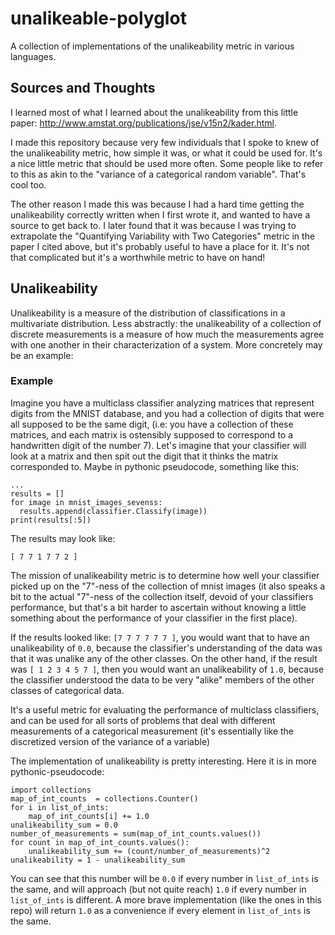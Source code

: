 # unalikeable-polyglot

A collection of implementations of the unalikeability metric in various languages.

## Sources and Thoughts

I learned most of what I learned about the unalikeability from this little paper: http://www.amstat.org/publications/jse/v15n2/kader.html.


I made this repository because very few individuals that I spoke to knew of the unalikeability metric, how simple it was, or what it could be used for. It's a nice little metric that should be used more often. Some people like to refer to this as akin to the "variance of a categorical random variable". That's cool too.


The other reason I made this was because I had a hard time getting the unalikeability correctly written when I first wrote it, and wanted to have a source to get back to. I later found that it was because I was trying to extrapolate the "Quantifying Variability with Two Categories" metric in the paper I cited above, but it's probably useful to have a place for it. It's not that complicated but it's a worthwhile metric to have on hand!

## Unalikeability

Unalikeability is a measure of the distribution of classifications in a multivariate distribution. Less abstractly: the unalikeability of a collection of discrete measurements is a measure of how much the measurements agree with one another in their characterization of a system. More concretely may be an example:

### Example

Imagine you have a multiclass classifier analyzing matrices that represent digits from the MNIST database, and you had a collection of digits that were all supposed to be the same digit, (i.e: you have a collection of these matrices, and each matrix is ostensibly supposed to correspond to a handwritten digit of the number 7). Let's imagine that your classifier will look at a matrix and then spit out the digit that it thinks the matrix corresponded to. Maybe in pythonic pseudocode, something like this:
```
...
results = []
for image in mnist_images_sevenss:
  results.append(classifier.Classify(image))
print(results[:5])
```
The results may look like:
```
[ 7 7 1 7 7 2 ]
```


The mission of unalikeability metric is to determine how well your classifier picked up on the "7"-ness of the collection of mnist images (it also speaks a bit to the actual "7"-ness of the collection itself, devoid of your classifiers performance, but that's a bit harder to ascertain without knowing a little something about the performance of your classifier in the first place).


If the results looked like: `[7 7 7 7 7 7 ]`, you would want that to have an unalikeability of `0.0`, because the classifier's understanding of the data was that it was unalike any of the other classes. On the other hand, if the result was `[ 1 2 3 4 5 7 ]`, then you would want an unalikeability of `1.0`, because the classifier understood the data to be very "alike" members of the other classes of categorical data.


It's a useful metric for evaluating the performance of multiclass classifiers, and can be used for all sorts of problems that deal with different measurements of a categorical measurement (it's essentially like the discretized version of  the variance of a variable)


The implementation of unalikeability is pretty interesting. Here it is in more pythonic-pseudocode:
```
import collections
map_of_int_counts  = collections.Counter()
for i in list_of_ints:
    map_of_int_counts[i] += 1.0
unalikeability_sum = 0.0
number_of_measurements = sum(map_of_int_counts.values())
for count in map_of_int_counts.values():
    unalikeability_sum += (count/number_of_measurements)^2
unalikeability = 1 - unalikeability_sum
```


You can see that this number will be `0.0` if every number in `list_of_ints` is the same, and will approach (but not quite reach) `1.0` if every number in `list_of_ints` is different. A more brave implementation (like the ones in this repo) will return `1.0` as a convenience if every element in `list_of_ints` is the same.
